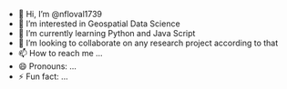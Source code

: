 - 👋 Hi, I’m @nfloval1739
- 👀 I’m interested in Geospatial Data Science
- 🌱 I’m currently learning Python and Java Script
- 💞️ I’m looking to collaborate on any research project according to that
- 📫 How to reach me ...
- 😄 Pronouns: ...
- ⚡ Fun fact: ...

<!---
nfloval1739/nfloval1739 is a ✨ special ✨ repository because its `README.md` (this file) appears on your GitHub profile.
You can click the Preview link to take a look at your changes.
--->
